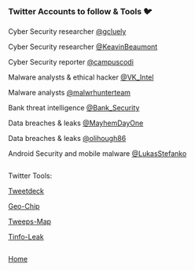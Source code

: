 ### Twitter Accounts to follow & Tools 🐦
Cyber Security researcher [@gcluely](https://twitter.com/gcluley)

Cyber Security researcher [@KeavinBeaumont](https://twitter.com/GossiTheDog)

Cyber Security reporter [@campuscodi](https://twitter.com/campuscodi)

Malware analysts & ethical hacker [@VK_Intel](https://twitter.com/VK_Intel)

Malware analysts [@malwrhunterteam](https://twitter.com/malwrhunterteam)

Bank threat intelligence [@Bank_Security](https://twitter.com/Bank_Security)

Data breaches & leaks [@MayhemDayOne](https://twitter.com/MayhemDayOne)

Data breaches & leaks [@olihough86](https://twitter.com/olihough86)

Android Security and mobile malware [@LukasStefanko](https://twitter.com/LukasStefanko)

```

```
Twitter Tools:

[Tweetdeck](https://tweetdeck.twitter.com/)

[Geo-Chip](http://www.geochirp.com/)

[Tweeps-Map](http://tweepsmap.com/)

[Tinfo-Leak](https://tinfoleak.com/)

```

```
[Home](https://github.com/WilliamThomas-sec/Opensource-tools/)
